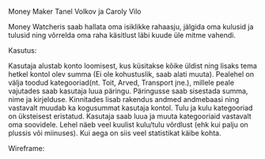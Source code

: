 Money Maker
Tanel Volkov ja Caroly Vilo

Money Watcheris saab hallata oma isiklikke rahaasju, jälgida oma kulusid ja tulusid ning võrrelda oma raha käsitlust läbi kuude üle mitme vahendi.

Kasutus:

Kasutaja alustab konto loomisest, kus küsitakse kõike üldist ning lisaks tema hetkel kontol olev summa (Ei ole kohustuslik, saab alati muuta). 
Pealehel on välja toodud kategooriad(nt. Toit, Arved, Transport jne.), millele peale vajutades saab kasutaja luua päringu. 
Päringusse saab sisestada summa, nime ja kirjelduse.
Kinnitades lisab rakendus andmed andmebaasi ning vastavalt muudab ka kogusummat kasutaja kontol.
Tulu ja kulu kategooriad on üksteisest eristatud.
Kasutaja saab luua ja muuta kategooriaid vastavalt oma soovidele.
Lehel näeb veel kuulist kulu/tulu võrdlust (ehk kui palju on plussis või miinuses).
Kui aega on siis veel statistikat käibe kohta.

Wireframe:

